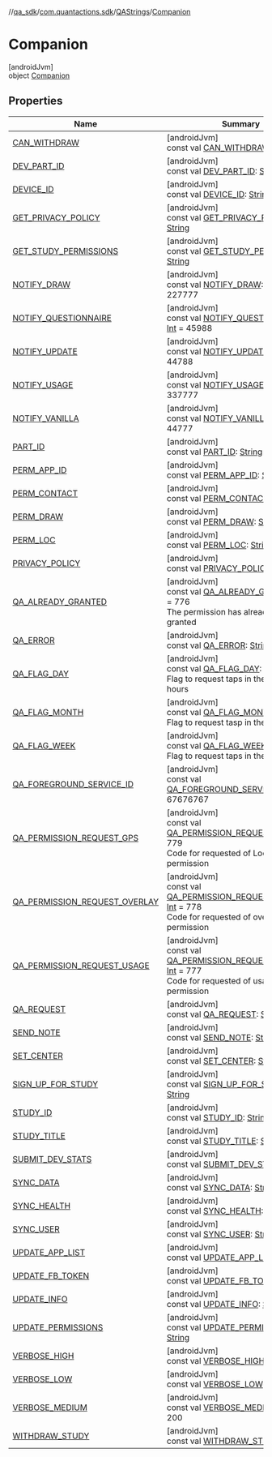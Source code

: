 //[qa_sdk](../../../../index.md)/[com.quantactions.sdk](../../index.md)/[QAStrings](../index.md)/[Companion](index.md)

# Companion

[androidJvm]\
object [Companion](index.md)

## Properties

| Name | Summary |
|---|---|
| [CAN_WITHDRAW](-c-a-n_-w-i-t-h-d-r-a-w.md) | [androidJvm]<br>const val [CAN_WITHDRAW](-c-a-n_-w-i-t-h-d-r-a-w.md): [String](https://kotlinlang.org/api/latest/jvm/stdlib/kotlin/-string/index.html) |
| [DEV_PART_ID](-d-e-v_-p-a-r-t_-i-d.md) | [androidJvm]<br>const val [DEV_PART_ID](-d-e-v_-p-a-r-t_-i-d.md): [String](https://kotlinlang.org/api/latest/jvm/stdlib/kotlin/-string/index.html) |
| [DEVICE_ID](-d-e-v-i-c-e_-i-d.md) | [androidJvm]<br>const val [DEVICE_ID](-d-e-v-i-c-e_-i-d.md): [String](https://kotlinlang.org/api/latest/jvm/stdlib/kotlin/-string/index.html) |
| [GET_PRIVACY_POLICY](-g-e-t_-p-r-i-v-a-c-y_-p-o-l-i-c-y.md) | [androidJvm]<br>const val [GET_PRIVACY_POLICY](-g-e-t_-p-r-i-v-a-c-y_-p-o-l-i-c-y.md): [String](https://kotlinlang.org/api/latest/jvm/stdlib/kotlin/-string/index.html) |
| [GET_STUDY_PERMISSIONS](-g-e-t_-s-t-u-d-y_-p-e-r-m-i-s-s-i-o-n-s.md) | [androidJvm]<br>const val [GET_STUDY_PERMISSIONS](-g-e-t_-s-t-u-d-y_-p-e-r-m-i-s-s-i-o-n-s.md): [String](https://kotlinlang.org/api/latest/jvm/stdlib/kotlin/-string/index.html) |
| [NOTIFY_DRAW](-n-o-t-i-f-y_-d-r-a-w.md) | [androidJvm]<br>const val [NOTIFY_DRAW](-n-o-t-i-f-y_-d-r-a-w.md): [Int](https://kotlinlang.org/api/latest/jvm/stdlib/kotlin/-int/index.html) = 227777 |
| [NOTIFY_QUESTIONNAIRE](-n-o-t-i-f-y_-q-u-e-s-t-i-o-n-n-a-i-r-e.md) | [androidJvm]<br>const val [NOTIFY_QUESTIONNAIRE](-n-o-t-i-f-y_-q-u-e-s-t-i-o-n-n-a-i-r-e.md): [Int](https://kotlinlang.org/api/latest/jvm/stdlib/kotlin/-int/index.html) = 45988 |
| [NOTIFY_UPDATE](-n-o-t-i-f-y_-u-p-d-a-t-e.md) | [androidJvm]<br>const val [NOTIFY_UPDATE](-n-o-t-i-f-y_-u-p-d-a-t-e.md): [Int](https://kotlinlang.org/api/latest/jvm/stdlib/kotlin/-int/index.html) = 44788 |
| [NOTIFY_USAGE](-n-o-t-i-f-y_-u-s-a-g-e.md) | [androidJvm]<br>const val [NOTIFY_USAGE](-n-o-t-i-f-y_-u-s-a-g-e.md): [Int](https://kotlinlang.org/api/latest/jvm/stdlib/kotlin/-int/index.html) = 337777 |
| [NOTIFY_VANILLA](-n-o-t-i-f-y_-v-a-n-i-l-l-a.md) | [androidJvm]<br>const val [NOTIFY_VANILLA](-n-o-t-i-f-y_-v-a-n-i-l-l-a.md): [Int](https://kotlinlang.org/api/latest/jvm/stdlib/kotlin/-int/index.html) = 44777 |
| [PART_ID](-p-a-r-t_-i-d.md) | [androidJvm]<br>const val [PART_ID](-p-a-r-t_-i-d.md): [String](https://kotlinlang.org/api/latest/jvm/stdlib/kotlin/-string/index.html) |
| [PERM_APP_ID](-p-e-r-m_-a-p-p_-i-d.md) | [androidJvm]<br>const val [PERM_APP_ID](-p-e-r-m_-a-p-p_-i-d.md): [String](https://kotlinlang.org/api/latest/jvm/stdlib/kotlin/-string/index.html) |
| [PERM_CONTACT](-p-e-r-m_-c-o-n-t-a-c-t.md) | [androidJvm]<br>const val [PERM_CONTACT](-p-e-r-m_-c-o-n-t-a-c-t.md): [String](https://kotlinlang.org/api/latest/jvm/stdlib/kotlin/-string/index.html) |
| [PERM_DRAW](-p-e-r-m_-d-r-a-w.md) | [androidJvm]<br>const val [PERM_DRAW](-p-e-r-m_-d-r-a-w.md): [String](https://kotlinlang.org/api/latest/jvm/stdlib/kotlin/-string/index.html) |
| [PERM_LOC](-p-e-r-m_-l-o-c.md) | [androidJvm]<br>const val [PERM_LOC](-p-e-r-m_-l-o-c.md): [String](https://kotlinlang.org/api/latest/jvm/stdlib/kotlin/-string/index.html) |
| [PRIVACY_POLICY](-p-r-i-v-a-c-y_-p-o-l-i-c-y.md) | [androidJvm]<br>const val [PRIVACY_POLICY](-p-r-i-v-a-c-y_-p-o-l-i-c-y.md): [String](https://kotlinlang.org/api/latest/jvm/stdlib/kotlin/-string/index.html) |
| [QA_ALREADY_GRANTED](-q-a_-a-l-r-e-a-d-y_-g-r-a-n-t-e-d.md) | [androidJvm]<br>const val [QA_ALREADY_GRANTED](-q-a_-a-l-r-e-a-d-y_-g-r-a-n-t-e-d.md): [Int](https://kotlinlang.org/api/latest/jvm/stdlib/kotlin/-int/index.html) = 776<br>The permission has already been granted |
| [QA_ERROR](-q-a_-e-r-r-o-r.md) | [androidJvm]<br>const val [QA_ERROR](-q-a_-e-r-r-o-r.md): [String](https://kotlinlang.org/api/latest/jvm/stdlib/kotlin/-string/index.html) |
| [QA_FLAG_DAY](-q-a_-f-l-a-g_-d-a-y.md) | [androidJvm]<br>const val [QA_FLAG_DAY](-q-a_-f-l-a-g_-d-a-y.md): [Int](https://kotlinlang.org/api/latest/jvm/stdlib/kotlin/-int/index.html) = 24<br>Flag to request taps in the last 24 hours |
| [QA_FLAG_MONTH](-q-a_-f-l-a-g_-m-o-n-t-h.md) | [androidJvm]<br>const val [QA_FLAG_MONTH](-q-a_-f-l-a-g_-m-o-n-t-h.md): [Int](https://kotlinlang.org/api/latest/jvm/stdlib/kotlin/-int/index.html) = 30<br>Flag to request tasp in the last 30 days |
| [QA_FLAG_WEEK](-q-a_-f-l-a-g_-w-e-e-k.md) | [androidJvm]<br>const val [QA_FLAG_WEEK](-q-a_-f-l-a-g_-w-e-e-k.md): [Int](https://kotlinlang.org/api/latest/jvm/stdlib/kotlin/-int/index.html) = 7<br>Flag to request taps in the last 7 days |
| [QA_FOREGROUND_SERVICE_ID](-q-a_-f-o-r-e-g-r-o-u-n-d_-s-e-r-v-i-c-e_-i-d.md) | [androidJvm]<br>const val [QA_FOREGROUND_SERVICE_ID](-q-a_-f-o-r-e-g-r-o-u-n-d_-s-e-r-v-i-c-e_-i-d.md): [Int](https://kotlinlang.org/api/latest/jvm/stdlib/kotlin/-int/index.html) = 67676767 |
| [QA_PERMISSION_REQUEST_GPS](-q-a_-p-e-r-m-i-s-s-i-o-n_-r-e-q-u-e-s-t_-g-p-s.md) | [androidJvm]<br>const val [QA_PERMISSION_REQUEST_GPS](-q-a_-p-e-r-m-i-s-s-i-o-n_-r-e-q-u-e-s-t_-g-p-s.md): [Int](https://kotlinlang.org/api/latest/jvm/stdlib/kotlin/-int/index.html) = 779<br>Code for requested of Location permission |
| [QA_PERMISSION_REQUEST_OVERLAY](-q-a_-p-e-r-m-i-s-s-i-o-n_-r-e-q-u-e-s-t_-o-v-e-r-l-a-y.md) | [androidJvm]<br>const val [QA_PERMISSION_REQUEST_OVERLAY](-q-a_-p-e-r-m-i-s-s-i-o-n_-r-e-q-u-e-s-t_-o-v-e-r-l-a-y.md): [Int](https://kotlinlang.org/api/latest/jvm/stdlib/kotlin/-int/index.html) = 778<br>Code for requested of overlay permission |
| [QA_PERMISSION_REQUEST_USAGE](-q-a_-p-e-r-m-i-s-s-i-o-n_-r-e-q-u-e-s-t_-u-s-a-g-e.md) | [androidJvm]<br>const val [QA_PERMISSION_REQUEST_USAGE](-q-a_-p-e-r-m-i-s-s-i-o-n_-r-e-q-u-e-s-t_-u-s-a-g-e.md): [Int](https://kotlinlang.org/api/latest/jvm/stdlib/kotlin/-int/index.html) = 777<br>Code for requested of usage permission |
| [QA_REQUEST](-q-a_-r-e-q-u-e-s-t.md) | [androidJvm]<br>const val [QA_REQUEST](-q-a_-r-e-q-u-e-s-t.md): [String](https://kotlinlang.org/api/latest/jvm/stdlib/kotlin/-string/index.html) |
| [SEND_NOTE](-s-e-n-d_-n-o-t-e.md) | [androidJvm]<br>const val [SEND_NOTE](-s-e-n-d_-n-o-t-e.md): [String](https://kotlinlang.org/api/latest/jvm/stdlib/kotlin/-string/index.html) |
| [SET_CENTER](-s-e-t_-c-e-n-t-e-r.md) | [androidJvm]<br>const val [SET_CENTER](-s-e-t_-c-e-n-t-e-r.md): [String](https://kotlinlang.org/api/latest/jvm/stdlib/kotlin/-string/index.html) |
| [SIGN_UP_FOR_STUDY](-s-i-g-n_-u-p_-f-o-r_-s-t-u-d-y.md) | [androidJvm]<br>const val [SIGN_UP_FOR_STUDY](-s-i-g-n_-u-p_-f-o-r_-s-t-u-d-y.md): [String](https://kotlinlang.org/api/latest/jvm/stdlib/kotlin/-string/index.html) |
| [STUDY_ID](-s-t-u-d-y_-i-d.md) | [androidJvm]<br>const val [STUDY_ID](-s-t-u-d-y_-i-d.md): [String](https://kotlinlang.org/api/latest/jvm/stdlib/kotlin/-string/index.html) |
| [STUDY_TITLE](-s-t-u-d-y_-t-i-t-l-e.md) | [androidJvm]<br>const val [STUDY_TITLE](-s-t-u-d-y_-t-i-t-l-e.md): [String](https://kotlinlang.org/api/latest/jvm/stdlib/kotlin/-string/index.html) |
| [SUBMIT_DEV_STATS](-s-u-b-m-i-t_-d-e-v_-s-t-a-t-s.md) | [androidJvm]<br>const val [SUBMIT_DEV_STATS](-s-u-b-m-i-t_-d-e-v_-s-t-a-t-s.md): [String](https://kotlinlang.org/api/latest/jvm/stdlib/kotlin/-string/index.html) |
| [SYNC_DATA](-s-y-n-c_-d-a-t-a.md) | [androidJvm]<br>const val [SYNC_DATA](-s-y-n-c_-d-a-t-a.md): [String](https://kotlinlang.org/api/latest/jvm/stdlib/kotlin/-string/index.html) |
| [SYNC_HEALTH](-s-y-n-c_-h-e-a-l-t-h.md) | [androidJvm]<br>const val [SYNC_HEALTH](-s-y-n-c_-h-e-a-l-t-h.md): [String](https://kotlinlang.org/api/latest/jvm/stdlib/kotlin/-string/index.html) |
| [SYNC_USER](-s-y-n-c_-u-s-e-r.md) | [androidJvm]<br>const val [SYNC_USER](-s-y-n-c_-u-s-e-r.md): [String](https://kotlinlang.org/api/latest/jvm/stdlib/kotlin/-string/index.html) |
| [UPDATE_APP_LIST](-u-p-d-a-t-e_-a-p-p_-l-i-s-t.md) | [androidJvm]<br>const val [UPDATE_APP_LIST](-u-p-d-a-t-e_-a-p-p_-l-i-s-t.md): [String](https://kotlinlang.org/api/latest/jvm/stdlib/kotlin/-string/index.html) |
| [UPDATE_FB_TOKEN](-u-p-d-a-t-e_-f-b_-t-o-k-e-n.md) | [androidJvm]<br>const val [UPDATE_FB_TOKEN](-u-p-d-a-t-e_-f-b_-t-o-k-e-n.md): [String](https://kotlinlang.org/api/latest/jvm/stdlib/kotlin/-string/index.html) |
| [UPDATE_INFO](-u-p-d-a-t-e_-i-n-f-o.md) | [androidJvm]<br>const val [UPDATE_INFO](-u-p-d-a-t-e_-i-n-f-o.md): [String](https://kotlinlang.org/api/latest/jvm/stdlib/kotlin/-string/index.html) |
| [UPDATE_PERMISSIONS](-u-p-d-a-t-e_-p-e-r-m-i-s-s-i-o-n-s.md) | [androidJvm]<br>const val [UPDATE_PERMISSIONS](-u-p-d-a-t-e_-p-e-r-m-i-s-s-i-o-n-s.md): [String](https://kotlinlang.org/api/latest/jvm/stdlib/kotlin/-string/index.html) |
| [VERBOSE_HIGH](-v-e-r-b-o-s-e_-h-i-g-h.md) | [androidJvm]<br>const val [VERBOSE_HIGH](-v-e-r-b-o-s-e_-h-i-g-h.md): [Int](https://kotlinlang.org/api/latest/jvm/stdlib/kotlin/-int/index.html) = 300 |
| [VERBOSE_LOW](-v-e-r-b-o-s-e_-l-o-w.md) | [androidJvm]<br>const val [VERBOSE_LOW](-v-e-r-b-o-s-e_-l-o-w.md): [Int](https://kotlinlang.org/api/latest/jvm/stdlib/kotlin/-int/index.html) = 100 |
| [VERBOSE_MEDIUM](-v-e-r-b-o-s-e_-m-e-d-i-u-m.md) | [androidJvm]<br>const val [VERBOSE_MEDIUM](-v-e-r-b-o-s-e_-m-e-d-i-u-m.md): [Int](https://kotlinlang.org/api/latest/jvm/stdlib/kotlin/-int/index.html) = 200 |
| [WITHDRAW_STUDY](-w-i-t-h-d-r-a-w_-s-t-u-d-y.md) | [androidJvm]<br>const val [WITHDRAW_STUDY](-w-i-t-h-d-r-a-w_-s-t-u-d-y.md): [String](https://kotlinlang.org/api/latest/jvm/stdlib/kotlin/-string/index.html) |

